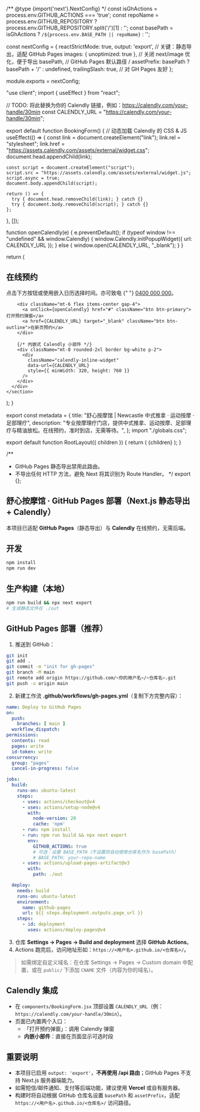 /** @type {import('next').NextConfig} */
const isGhActions = process.env.GITHUB_ACTIONS === 'true';
const repoName = process.env.GITHUB_REPOSITORY
  ? process.env.GITHUB_REPOSITORY.split('/')[1]
  : '';
const basePath = isGhActions ? `/${process.env.BASE_PATH || repoName}` : '';

const nextConfig = {
  reactStrictMode: true,
  output: 'export',              // 关键：静态导出，适配 GitHub Pages
  images: { unoptimized: true }, // 关闭 next/image 优化，便于导出
  basePath,                      // GitHub Pages 默认路径 /<repo>
  assetPrefix: basePath ? basePath + '/' : undefined,
  trailingSlash: true,           // 对 GH Pages 友好
};

module.exports = nextConfig;

"use client";
import { useEffect } from "react";

// TODO: 将此替换为你的 Calendly 链接，例如：https://calendly.com/your-handle/30min
const CALENDLY_URL = "https://calendly.com/your-handle/30min";

export default function BookingForm() {
  // 动态加载 Calendly 的 CSS & JS
  useEffect(() => {
    const link = document.createElement("link");
    link.rel = "stylesheet";
    link.href = "https://assets.calendly.com/assets/external/widget.css";
    document.head.appendChild(link);

    const script = document.createElement("script");
    script.src = "https://assets.calendly.com/assets/external/widget.js";
    script.async = true;
    document.body.appendChild(script);

    return () => {
      try { document.head.removeChild(link); } catch {}
      try { document.body.removeChild(script); } catch {}
    };
  }, []);

  function openCalendly(e) {
    e.preventDefault();
    if (typeof window !== "undefined" && window.Calendly) {
      window.Calendly.initPopupWidget({ url: CALENDLY_URL });
    } else {
      window.open(CALENDLY_URL, "_blank");
    }
  }

  return (
    <section id="booking" className="bg-emerald-50/60">
      <div className="container py-14">
        <h2 className="section-title">在线预约</h2>
        <p className="mt-2 text-neutral-600">
          点击下方按钮或使用嵌入日历选择时间。亦可致电 {" "}
          <a href="tel:0400-000-000" className="underline">0400 000 000</a>。
        </p>

        <div className="mt-6 flex items-center gap-4">
          <a onClick={openCalendly} href="#" className="btn btn-primary">打开预约弹窗</a>
          <a href={CALENDLY_URL} target="_blank" className="btn btn-outline">在新页预约</a>
        </div>

        {/* 内嵌式 Calendly 小部件 */}
        <div className="mt-8 rounded-2xl border bg-white p-2">
          <div
            className="calendly-inline-widget"
            data-url={CALENDLY_URL}
            style={{ minWidth: 320, height: 760 }}
          />
        </div>
      </div>
    </section>
  );
}

export const metadata = {
  title: "舒心按摩馆 | Newcastle 中式推拿 · 运动按摩 · 足部理疗",
  description: "专业按摩理疗门店，提供中式推拿、运动按摩、足部理疗与精油放松。在线预约，准时到店，无需等待。",
};
import "./globals.css";

export default function RootLayout({ children }) {
  return (
    <html lang="zh">
      <head />
      <body className="bg-neutral-50 text-neutral-900">{children}</body>
    </html>
  );
}

/**
 * GitHub Pages 静态导出禁用此路由。
 * 不导出任何 HTTP 方法，避免 Next 将其识别为 Route Handler。
 */
export {};

# 舒心按摩馆 · GitHub Pages 部署（Next.js 静态导出 + Calendly）

本项目已适配 **GitHub Pages**（静态导出）与 **Calendly** 在线预约，无需后端。

## 开发
```bash
npm install
npm run dev
```

## 生产构建（本地）
```bash
npm run build && npx next export
# 生成静态文件在 ./out
```

## GitHub Pages 部署（推荐）
1. 推送到 GitHub：
```bash
git init
git add .
git commit -m "init for gh-pages"
git branch -M main
git remote add origin https://github.com/<你的用户名>/<仓库名>.git
git push -u origin main
```
2. 新建工作流 **.github/workflows/gh-pages.yml**（复制下方完整内容）：
```yaml
name: Deploy to GitHub Pages
on:
  push:
    branches: [ main ]
  workflow_dispatch:
permissions:
  contents: read
  pages: write
  id-token: write
concurrency:
  group: "pages"
  cancel-in-progress: false

jobs:
  build:
    runs-on: ubuntu-latest
    steps:
      - uses: actions/checkout@v4
      - uses: actions/setup-node@v4
        with:
          node-version: 20
          cache: 'npm'
      - run: npm install
      - run: npm run build && npx next export
        env:
          GITHUB_ACTIONS: true
          # 可选：设置 BASE_PATH（不设置则自动使用仓库名作为 basePath）
          # BASE_PATH: your-repo-name
      - uses: actions/upload-pages-artifact@v3
        with:
          path: ./out

  deploy:
    needs: build
    runs-on: ubuntu-latest
    environment:
      name: github-pages
      url: ${{ steps.deployment.outputs.page_url }}
    steps:
      - id: deployment
        uses: actions/deploy-pages@v4
```
3. 仓库 **Settings → Pages → Build and deployment** 选择 **GitHub Actions**。
4. Actions 跑完后，访问地址形如：`https://<用户名>.github.io/<仓库名>/`。

> 如需绑定自定义域名：在仓库 Settings → Pages → Custom domain 中配置，或在 `public/` 下添加 `CNAME` 文件（内容为你的域名）。

## Calendly 集成
- 在 `components/BookingForm.jsx` 顶部设置 `CALENDLY_URL`（例：`https://calendly.com/your-handle/30min`）。
- 页面已内置两个入口：
  - 「打开预约弹窗」：调用 Calendly 弹窗
  - **内嵌小部件**：直接在页面显示可选时段

## 重要说明
- 本项目已启用 `output: 'export'`，**不再使用 /api 路由**；GitHub Pages 不支持 Next.js 服务器端能力。
- 如需短信/邮件通知、支付等后端功能，建议使用 **Vercel** 或自有服务器。
- 构建时将自动根据 GitHub 仓库名设置 `basePath` 和 `assetPrefix`，适配 `https://<用户名>.github.io/<仓库名>/` 访问路径。
